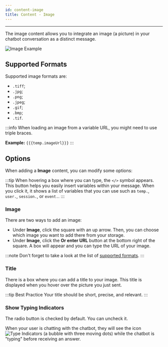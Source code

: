 ```yaml
---
id: content-image
title: Content - Image
---
```


---

The image content allows you to integrate an image (a picture) in your chatbot conversation as a distinct message.

![Image Example](/assets/image-example.png)

## Supported Formats

Supported image formats are:

- `.tiff`;
- `.jpg`;
- `.png`;
- `.jpeg`;
- `.gif`;
- `.bmp`;
- `.tif`.

:::info
When loading an image from a variable URL, you might need to use triple braces.

**Example:** `{{{temp.imageUrl}}}`
:::

## Options

When adding a **Image** content, you can modify some options:

:::tip
When hovering a box where you can type, the `</>` symbol appears. This button helps you easily insert variables within your message. When you click it, it shows a list of variables that you can use such as `temp.`, `user.`, `session.`, or `event.`.
:::

### Image

There are two ways to add an image:

- Under **Image**, click the square with an up arrow. Then, you can choose which image you want to add there from your storage.
- Under **Image**, click the **Or enter URL** button at the bottom right of the square. A box will appear and you can type the URL of your image.

:::note
Don't forget to take a look at the list of [supported formats](#supported-formats).
:::

### Title

There is a box where you can add a title to your image. This title is displayed when you hover over the picture you just sent.

:::tip Best Practice
Your title should be short, precise, and relevant.
:::

### Show Typing Indicators

The radio button is checked by default. You can uncheck it.

When your user is chatting with the chatbot, they will see the icon ![Type Indicators](/assets/type_indicators.png) (a bubble with three moving dots) while the chatbot is "typing" before receiving an answer.

